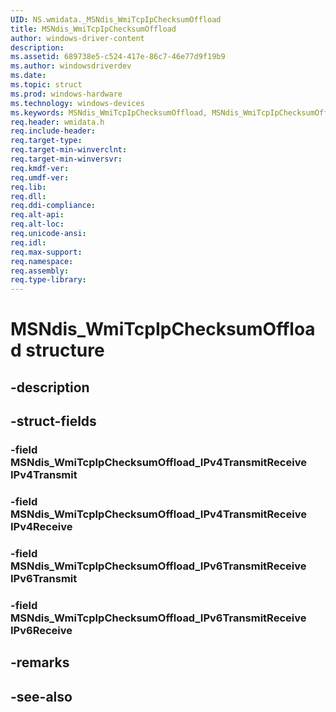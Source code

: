 ```yaml
---
UID: NS.wmidata._MSNdis_WmiTcpIpChecksumOffload
title: MSNdis_WmiTcpIpChecksumOffload
author: windows-driver-content
description: 
ms.assetid: 689738e5-c524-417e-86c7-46e77d9f19b9
ms.author: windowsdriverdev
ms.date: 
ms.topic: struct
ms.prod: windows-hardware
ms.technology: windows-devices
ms.keywords: MSNdis_WmiTcpIpChecksumOffload, MSNdis_WmiTcpIpChecksumOffload, *PMSNdis_WmiTcpIpChecksumOffload
req.header: wmidata.h
req.include-header:
req.target-type:
req.target-min-winverclnt:
req.target-min-winversvr:
req.kmdf-ver:
req.umdf-ver:
req.lib:
req.dll:
req.ddi-compliance:
req.alt-api:
req.alt-loc:
req.unicode-ansi:
req.idl:
req.max-support:
req.namespace:
req.assembly:
req.type-library:
---
```


# MSNdis_WmiTcpIpChecksumOffload structure

## -description



## -struct-fields

### -field MSNdis_WmiTcpIpChecksumOffload_IPv4TransmitReceive IPv4Transmit			
 	
### -field MSNdis_WmiTcpIpChecksumOffload_IPv4TransmitReceive IPv4Receive			
 	
### -field MSNdis_WmiTcpIpChecksumOffload_IPv6TransmitReceive IPv6Transmit			
 	
### -field MSNdis_WmiTcpIpChecksumOffload_IPv6TransmitReceive IPv6Receive			
 	
## -remarks

## -see-also